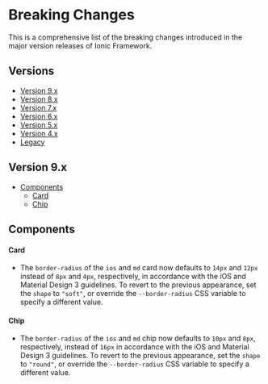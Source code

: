# Breaking Changes

This is a comprehensive list of the breaking changes introduced in the major version releases of Ionic Framework.

## Versions

- [Version 9.x](#version-9x)
- [Version 8.x](./BREAKING_ARCHIVE/v8.md)
- [Version 7.x](./BREAKING_ARCHIVE/v7.md)
- [Version 6.x](./BREAKING_ARCHIVE/v6.md)
- [Version 5.x](./BREAKING_ARCHIVE/v5.md)
- [Version 4.x](./BREAKING_ARCHIVE/v4.md)
- [Legacy](https://github.com/ionic-team/ionic-v3/blob/master/CHANGELOG.md)

## Version 9.x

- [Components](#version-9x-components)
  - [Card](#version-9x-card)
  - [Chip](#version-9x-chip)

<h2 id="version-9x-components">Components</h2>

<h4 id="version-9x-card">Card</h4>

- The `border-radius` of the `ios` and `md` card now defaults to `14px` and `12px` instead of `8px` and `4px`, respectively, in accordance with the iOS and Material Design 3 guidelines. To revert to the previous appearance, set the `shape` to `"soft"`, or override the `--border-radius` CSS variable to specify a different value.

<h4 id="version-9x-chip">Chip</h4>

- The `border-radius` of the `ios` and `md` chip now defaults to `10px` and `8px`, respectively, instead of `16px` in accordance with the iOS and Material Design 3 guidelines. To revert to the previous appearance, set the `shape` to `"round"`, or override the `--border-radius` CSS variable to specify a different value.
